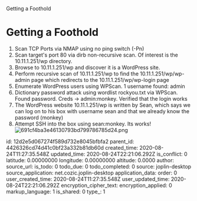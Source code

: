 Getting a Foothold


# Getting a Foothold
1. Scan TCP Ports via NMAP using no ping switch (-Pn)
2. Scan target's port 80 via dirb non-recursive scan. Of interest is the 10.11.1.251/wp directory.
3. Browse to 10.11.1.251/wp and discover it is a WordPress site. 
4. Perform recursive scan of 10.11.1.251/wp to find the 10.11.1.251/wp/wp-admin page which redirects to the 10.11.1.251/wp/wp-login page
5. Enumerate WordPress users using WPScan. 1 username found: admin
6. Dictionary password attack using wordlist rockyou.txt via WPScan. Found password. Creds -> admin:monkey. Verified that the login works
7. The WordPress website 10.11.1.251/wp is written by Sean, which says we can log on to his box with username sean and that we already know the password (monkey)
8. Attempt SSH into the box using sean:monkey. Its works!
![691cf4ba3e46130793bd799786785d24.png](:/a8efe4329b294acb8840d31f47c1a2ad)



id: 12d2e5d067274f589d732e8045bfbfa2
parent_id: 4426326cd74d41c0bf23a332b81db60d
created_time: 2020-08-24T11:27:35.548Z
updated_time: 2020-08-24T22:21:06.292Z
is_conflict: 0
latitude: 0.00000000
longitude: 0.00000000
altitude: 0.0000
author: 
source_url: 
is_todo: 0
todo_due: 0
todo_completed: 0
source: joplin-desktop
source_application: net.cozic.joplin-desktop
application_data: 
order: 0
user_created_time: 2020-08-24T11:27:35.548Z
user_updated_time: 2020-08-24T22:21:06.292Z
encryption_cipher_text: 
encryption_applied: 0
markup_language: 1
is_shared: 0
type_: 1